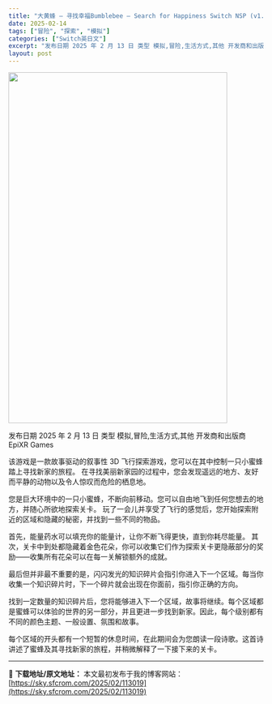 ```yaml
---
title: "大黄蜂 – 寻找幸福Bumblebee – Search for Happiness Switch NSP (v1.0.0.0)英文"
date: 2025-02-14
tags: ["冒险", "探索", "模拟"]
categories: ["Switch英日文"]
excerpt: "发布日期 2025 年 2 月 13 日 类型 模拟,冒险,生活方式,其他 开发商和出版商 EpiXR Games 该游戏是一款故事驱动的叙事性 3D 飞行探索游戏，您可以在其中控制一只小蜜蜂踏上寻找新家的旅程。 在寻找美丽新家园的过程中，您会发现遥远的地方、友好而平静的动物以及令人惊叹而危险的栖息&hellip;"
layout: post
---
```


<img class="aligncenter size-full wp-image-113034" src="https://sky.sfcrom.com/wp-content/uploads/2025/02/2025021408044885.webp" alt="" width="432" height="692" />

发布日期 2025 年 2 月 13 日
类型 模拟,冒险,生活方式,其他
开发商和出版商 EpiXR Games

该游戏是一款故事驱动的叙事性 3D 飞行探索游戏，您可以在其中控制一只小蜜蜂踏上寻找新家的旅程。
在寻找美丽新家园的过程中，您会发现遥远的地方、友好而平静的动物以及令人惊叹而危险的栖息地。

您是巨大环境中的一只小蜜蜂，不断向前移动。您可以自由地飞到任何您想去的地方，并随心所欲地探索关卡。
玩了一会儿并享受了飞行的感觉后，您开始探索附近的区域和隐藏的秘密，并找到一些不同的物品。

首先，能量药水可以填充你的能量计，让你不断飞得更快，直到你耗尽能量。
其次，关卡中到处都隐藏着金色花朵，你可以收集它们作为探索关卡更隐蔽部分的奖励——收集所有花朵可以在每一关解锁额外的成就。

最后但并非最不重要的是，闪闪发光的知识碎片会指引你进入下一个区域。每当你收集一个知识碎片时，下一个碎片就会出现在你面前，指引你正确的方向。

找到一定数量的知识碎片后，您将能够进入下一个区域，故事将继续。每个区域都是蜜蜂可以体验的世界的另一部分，并且更进一步找到新家。因此，每个级别都有不同的颜色主题、一般设置、氛围和故事。

每个区域的开头都有一个短暂的休息时间，在此期间会为您朗读一段诗歌。这首诗讲述了蜜蜂及其寻找新家的旅程，并稍微解释了一下接下来的关卡。

---
📖 **下载地址/原文地址：** 本文最初发布于我的博客网站：[https://sky.sfcrom.com/2025/02/113019](https://sky.sfcrom.com/2025/02/113019)
